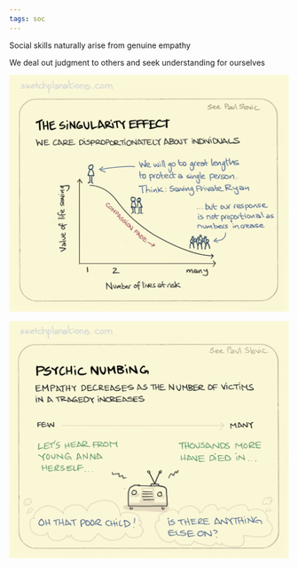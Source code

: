 ```yaml
---
tags: soc
---
```


Social skills naturally arise from genuine empathy

We deal out judgment to others and seek understanding for ourselves

![](/static/img/the-singularity-effect.jpeg)

![](/static/img/psychic-numbing.jpeg)
